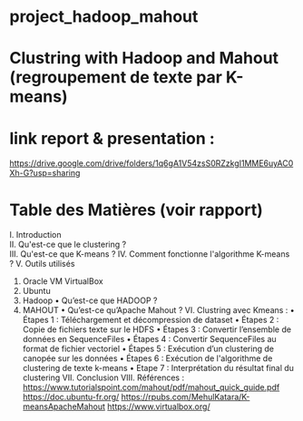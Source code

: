 # project_hadoop_mahout
# Clustring with  Hadoop and Mahout  (regroupement de texte par K-means)
# link report & presentation : 
https://drive.google.com/drive/folders/1q6gA1V54zsS0RZzkgI1MME6uyAC0Xh-G?usp=sharing
# Table des Matières (voir rapport)  
I. Introduction  
II. Qu'est-ce que le clustering ?  
III. Qu'est-ce que K-means ? 
IV. Comment fonctionne l'algorithme K-means ? 
V. Outils utilisés 
1. Oracle VM VirtualBox 
2. Ubuntu 
3. Hadoop
• Qu’est-ce que HADOOP ?
5. MAHOUT 
• Qu’est-ce qu’Apache Mahout ?
VI. Clustring avec Kmeans : 
• Étapes 1 : Téléchargement et décompression de dataset
• Étapes 2 : Copie de fichiers texte sur le HDFS
• Étapes 3 : Convertir l’ensemble de données en SequenceFiles
• Étapes 4 : Convertir SequenceFiles au format de fichier vectoriel 
• Étapes 5 : Exécution d’un clustering de canopée sur les données
• Étapes 6 : Exécution de l'algorithme de clustering de texte k-means
• Etape 7 : Interprétation du résultat final du clustering 
VII. Conclusion 
VIII. Références :
https://www.tutorialspoint.com/mahout/pdf/mahout_quick_guide.pdf
https://doc.ubuntu-fr.org/
https://rpubs.com/MehulKatara/K-meansApacheMahout
https://www.virtualbox.org/

